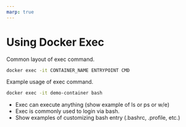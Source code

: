```yaml
---
marp: true
---
```


# Using Docker Exec

Common layout of exec command.
```bash
docker exec -it CONTAINER_NAME ENTRYPOINT CMD
```

Example usage of exec command.
```bash
docker exec -it demo-container bash
```

- Exec can execute anything (show example of ls or ps or w/e)
- Exec is commonly used to login via bash.
- Show examples of customizing bash entry (.bashrc, .profile, etc.)
